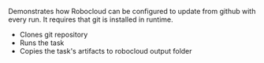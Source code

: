 Demonstrates how Robocloud can be configured to update from github with every run. It requires that git is installed in runtime.

- Clones git repository
- Runs the task
- Copies the task's artifacts to robocloud output folder
